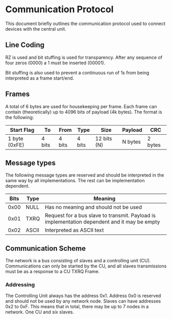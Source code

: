 # Communication Protocol
This document briefly outlines the communication protocol used to connect devices with the
central unit.

## Line Coding
RZ is used and bit stuffing is used for transparency. After any
sequence of four zeros (0000) a 1 must be inserted (00001).

Bit stuffing is also used to prevent a continuous run of 1s from
being interpreted as a frame start/end.

## Frames
A total of 6 bytes are used for housekeeping per frame. Each frame can contain (theoretically) up to 4096 bits of
payload (4k bytes). The format is the following:

| Start Flag    | To     | From   | Type   | Size        | Payload | CRC     |
|---------------|--------|--------|--------|-------------|---------|---------|
 | 1 byte (0xFE) | 4 bits | 4 bits | 4 bits | 12 bits (N) | N bytes | 2 bytes |

## Message types
The following message types are reserved and should be interpreted in the same way by all implementations. The
rest can be implementation dependent.

| Bits | Type  | Meaning                                                                                      |
|------|-------|----------------------------------------------------------------------------------------------|
| 0x00 | NULL  | Has no meaning and should not be used                                                        |
| 0x01 | TXRQ  | Request for a bus slave to transmit. Payload is implementation dependent and it may be empty |
| 0x02 | ASCII | Interpreted as ASCII text                                                                    |

## Communication Scheme
The network is a bus consisting of slaves and a controlling unit (CU). Communications can only be started by the CU,
and all slaves transmissions must be as a response to a CU TXRQ Frame.

### Addressing
The Controlling Unit always has the address 0x1. Address 0x0 is reserved and should not be used by any network node.
Slaves can have addresses 0x2 to 0xF. This means that in total, there may be up to 7 nodes in a network. One CU and
six slaves.
